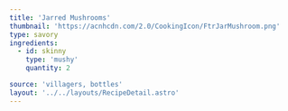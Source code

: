 ```yaml
---
title: 'Jarred Mushrooms'
thumbnail: 'https://acnhcdn.com/2.0/CookingIcon/FtrJarMushroom.png'
type: savory
ingredients:
  - id: skinny
    type: 'mushy'
    quantity: 2

source: 'villagers, bottles'
layout: '../../layouts/RecipeDetail.astro'
---
```

